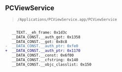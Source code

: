 ## PCViewService

> `/Applications/PCViewService.app/PCViewService`

```diff

   __TEXT.__eh_frame: 0x1d3c
   __DATA_CONST.__auth_got: 0x1358
   __DATA_CONST.__got: 0x8c8
-  __DATA_CONST.__auth_ptr: 0xfe0
+  __DATA_CONST.__auth_ptr: 0x1170
   __DATA_CONST.__const: 0x6f00
   __DATA_CONST.__cfstring: 0x140
   __DATA_CONST.__objc_classlist: 0x150

```
